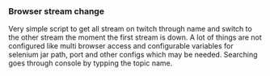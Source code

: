### Browser stream change

Very simple script to get all stream on twitch through name and switch to the other stream the moment the first stream is down.
A lot of things are not configured like multi browser access and configurable variables for selenium jar path, port and other configs which may be needed.
Searching goes through console by typping the topic name.